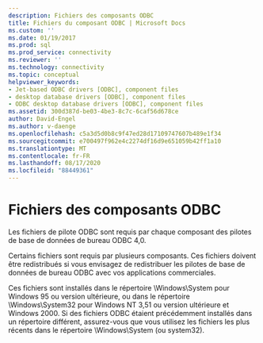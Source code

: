 ```yaml
---
description: Fichiers des composants ODBC
title: Fichiers du composant ODBC | Microsoft Docs
ms.custom: ''
ms.date: 01/19/2017
ms.prod: sql
ms.prod_service: connectivity
ms.reviewer: ''
ms.technology: connectivity
ms.topic: conceptual
helpviewer_keywords:
- Jet-based ODBC drivers [ODBC], component files
- desktop database drivers [ODBC], component files
- ODBC desktop database drivers [ODBC], component files
ms.assetid: 300d387d-be03-4be3-8c7c-6caf56d678ce
author: David-Engel
ms.author: v-daenge
ms.openlocfilehash: c5a3d5d0b8c9f47ed28d17109747607b489e1f34
ms.sourcegitcommit: e700497f962e4c2274df16d9e651059b42ff1a10
ms.translationtype: MT
ms.contentlocale: fr-FR
ms.lasthandoff: 08/17/2020
ms.locfileid: "88449361"
---
```

# <a name="odbc-component-files"></a>Fichiers des composants ODBC
Les fichiers de pilote ODBC sont requis par chaque composant des pilotes de base de données de bureau ODBC 4,0.  
  
 Certains fichiers sont requis par plusieurs composants. Ces fichiers doivent être redistribués si vous envisagez de redistribuer les pilotes de base de données de bureau ODBC avec vos applications commerciales.  
  
 Ces fichiers sont installés dans le répertoire \Windows\System pour Windows 95 ou version ultérieure, ou dans le répertoire \Windows\System32 pour Windows NT 3,51 ou version ultérieure et Windows 2000. Si des fichiers ODBC étaient précédemment installés dans un répertoire différent, assurez-vous que vous utilisez les fichiers les plus récents dans le répertoire \Windows\System (ou system32).
